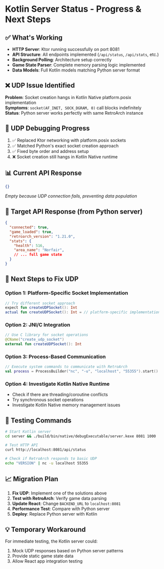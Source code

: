 # Kotlin Server Status - Progress & Next Steps

## ✅ What's Working
- **HTTP Server**: Ktor running successfully on port 8081
- **API Structure**: All endpoints implemented (`/api/status`, `/api/stats`, etc.)
- **Background Polling**: Architecture setup correctly
- **Game State Parser**: Complete memory parsing logic implemented
- **Data Models**: Full Kotlin models matching Python server format

## ❌ UDP Issue Identified
**Problem**: Socket creation hangs in Kotlin Native platform.posix implementation  
**Symptoms**: `socket(AF_INET, SOCK_DGRAM, 0)` call blocks indefinitely  
**Status**: Python server works perfectly with same RetroArch instance  

## 🔧 UDP Debugging Progress
1. ✅ Replaced Ktor networking with platform.posix sockets
2. ✅ Matched Python's exact socket creation approach  
3. ✅ Fixed byte order and address setup
4. ❌ Socket creation still hangs in Kotlin Native runtime

## 📊 Current API Response
```json
{} 
```
*Empty because UDP connection fails, preventing data population*

## 🎯 Target API Response (from Python server)
```json
{
  "connected": true,
  "game_loaded": true,
  "retroarch_version": "1.21.0",
  "stats": {
    "health": 516,
    "area_name": "Norfair",
    // ... full game state
  }
}
```

## 🚀 Next Steps to Fix UDP

### Option 1: Platform-Specific Socket Implementation
```kotlin
// Try different socket approach
expect fun createUDPSocket(): Int
actual fun createUDPSocket(): Int = // platform-specific implementation
```

### Option 2: JNI/C Integration  
```kotlin
// Use C library for socket operations
@CName("create_udp_socket") 
external fun createUDPSocket(): Int
```

### Option 3: Process-Based Communication
```kotlin
// Execute system commands to communicate with RetroArch
val process = ProcessBuilder("nc", "-u", "localhost", "55355").start()
```

### Option 4: Investigate Kotlin Native Runtime
- Check if there are threading/coroutine conflicts
- Try synchronous socket operations
- Investigate Kotlin Native memory management issues

## 🧪 Testing Commands
```bash
# Start Kotlin server
cd server && ./build/bin/native/debugExecutable/server.kexe 8081 1000

# Test HTTP API
curl http://localhost:8081/api/status

# Check if RetroArch responds to basic UDP
echo "VERSION" | nc -u localhost 55355
```

## 📈 Migration Plan  
1. **Fix UDP**: Implement one of the solutions above
2. **Test with RetroArch**: Verify game data parsing
3. **Update React**: Change `BACKEND_URL` to `localhost:8081`  
4. **Performance Test**: Compare with Python server
5. **Deploy**: Replace Python server with Kotlin

## 💡 Temporary Workaround
For immediate testing, the Kotlin server could:
1. Mock UDP responses based on Python server patterns
2. Provide static game state data 
3. Allow React app integration testing 